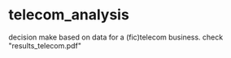 # telecom_analysis
decision make based on data for a (fic)telecom business.
check "results_telecom.pdf"
